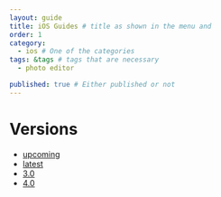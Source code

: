 ```yaml
---
layout: guide
title: iOS Guides # title as shown in the menu and 
order: 1
category: 
  - ios # One of the categories
tags: &tags # tags that are necessary
  - photo editor 

published: true # Either published or not 
---
```


# Versions
- [upcoming](/v4_0)
- [latest](/v3_0)
- [3.0](/v3_0)
- [4.0](/v4_0)